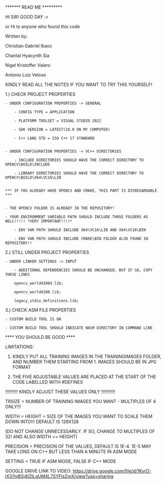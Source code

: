 ******* READ ME *********

HI SIR! GOOD DAY :>

or Hi to anyone who found this code

Written by:

Christian Gabriel Ibaoc

Chantal Hyacynth Sia

Nigel Kristoffer Valero

Antonio Luiz Veloso

KINDLY READ ALL THE NOTES IF YOU WANT TO TRY THIS YOURSELF!


1.) CHECK PROJECT PROPERTIES

	- UNDER CONFIGURATION PROPERTIES -> GENERAL
 
		- CONFIG TYPE = APPLICATION
  
		- PLATFORM TOOLSET = VISUAL STUDIO 2022
  
		- SDK VERSION = LATEST(10.0 ON MY COMPUTER)
  
		- C++ LANG STD = ISO C++ 17 STANDARD

 
	- UNDER CONFIGURATION PROPERTIES -> VC++ DIRECTORIES
 
		- INCLUDE DIRECTORIES SHOULD HAVE THE CORRECT DIRECTORY TO OPENCV\BUILD\INCLUDE
  
		- LIBRARY DIRECTORIES SHOULD HAVE THE CORRECT DIRECTORY TO OPENCV\BUILD\X64\VC16\LIB


	*** IF YOU ALREADY HAVE OPENCV AND CMAKE, THIS PART IS DISREGARDABLE ***


	- THE OPENCV FOLDER IS ALREADY IN THE REPOSITORY!
 
	- YOUR ENVIRONMENT VARIABLE PATH SHOULD INCLUDE THOSE FOLDERS AS WELL!!!!! *VERY IMPORTANT!!!!*
 
		- ENV VAR PATH SHOULD INCLUDE X64\VC16\LIB AND X64\VC16\BIN
  
		- ENV VAR PATH SHOULD INCLUDE CMAKE\BIN FOLDER ALSO FOUND IN REPOSITORY!!
  

2.) STILL UNDER PROJECT PROPERTIES

	- UNDER LINKER SETTINGS -> INPUT
 
		- ADDITIONAL DEPENDENCIES SHOULD BE UNCHANGED, BUT IF SO, COPY THESE LINES
  
		opencv_world4100d.lib;
  
		opencv_world4100.lib;
  
		legacy_stdio_definitions.lib;
  

3.) CHECK ASM FILE PROPERTIES

	- CUSTOM BUILD TOOL IS ON
 
	- CUSTOM BUILD TOOL SHOULD INDICATE NASM DIRECTORY IN COMMAND LINE
 

**** YOU SHOULD BE GOOD ****


LIMITATIONS:

1. KINDLY PUT ALL TRAINING IMAGES IN THE TRAININGIMAGES FOLDER, AND NUMBER THEM STARTING FROM 1. IMAGES SHOULD BE IN JPG FORMAT
   
2. THE FIVE ADJUSTABLE VALUES ARE PLACED AT THE START OF THE CODE LABELLED WITH #DEFINES

!!!!!!!!!! KINDLY ADJUST THESE VALUES ONLY !!!!!!!!!!!

TRSIZE = NUMBER OF TRAINING IMAGES YOU WANT - MULTIPLES OF 4 ONLY!!!

WIDTH = HEIGHT = SIZE OF THE IMAGES YOU WANT TO SCALE THEM DOWN INTO!!! DEFAULT IS 128X128

(DO NOT CHANGE UNNECESSARILY. IF SO, CHANGE TO MULTIPLES OF 32! AND ALSO WIDTH == HEIGHT)

PRECISION = PRECISION OF THE VALUES, DEFAULT IS 1E-4. 1E-5 MAY TAKE LONG ON C++ BUT LESS THAN A MINUTE IN ASM MODE

SETTING = TRUE IF ASM MODE, FALSE IF C++ MODE

GOOGLE DRIVE LINK TO VIDEO: https://drive.google.com/file/d/1KvrO-jX37mBSj4IZtLgUM4L7SYFIsZmX/view?usp=sharing
